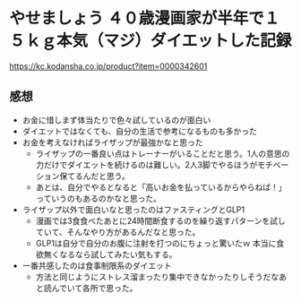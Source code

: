 # やせましょう ４０歳漫画家が半年で１５ｋｇ本気（マジ）ダイエットした記録

<https://kc.kodansha.co.jp/product?item=0000342601>

## 感想

- お金に惜しまず体当たりで色々試しているのが面白い
- ダイエットではなくても、自分の生活で参考になるものも多かった
- お金を考えなければライザップが最強かなと思った
  - ライザップの一番良い点はトレーナーがいることだと思う。1人の意思の力だけでダイエットを続けるのは難しい。2人3脚でやるほうがモチベーション保てるんだと思う。
  - あとは、自分でやるとなると「高いお金を払っているからやらねば！」っていうのもあるのかなと思った。
- ライザップ以外で面白いなと思ったのはファスティングとGLP1
  - 漫画では3食食べたあとに24時間断食するのを繰り返すパターンを試していて、そんなやり方があるんだなと思った。
  - GLP1は自分で自分のお腹に注射を打つのにちょっと驚いたｗ 本当に食欲無くなるなら試してみたい気もする。
- 一番共感したのは食事制限系のダイエット
  - 方法と同じようにストレス溜まったり集中できなかったりしそうだなあと読んでいて各所で思った。
